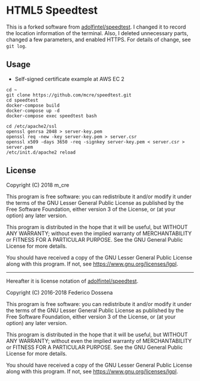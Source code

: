 # HTML5 Speedtest

This is a forked software from [adolfintel/speedtest](https://github.com/adolfintel/speedtest).
I changed it to record the location information of the terminal.
Also, I deleted unnecessary parts, changed a few parameters, and enabled HTTPS.
For details of change, see `git log`.

## Usage

* Self-signed certificate example at AWS EC 2

```
cd ~
git clone https://github.com/mcre/speedtest.git
cd speedtest
docker-compose build
docker-compose up -d
docker-compose exec speedtest bash
```

```
cd /etc/apache2/ssl
openssl genrsa 2048 > server-key.pem
openssl req -new -key server-key.pem > server.csr
openssl x509 -days 3650 -req -signkey server-key.pem < server.csr > server.pem
/etc/init.d/apache2 reload
```

## License

Copyright (C) 2018 m_cre

This program is free software: you can redistribute it and/or modify
it under the terms of the GNU Lesser General Public License as published by
the Free Software Foundation, either version 3 of the License, or
(at your option) any later version.

This program is distributed in the hope that it will be useful,
but WITHOUT ANY WARRANTY; without even the implied warranty of
MERCHANTABILITY or FITNESS FOR A PARTICULAR PURPOSE.  See the
GNU General Public License for more details.

You should have received a copy of the GNU Lesser General Public License
along with this program.  If not, see <https://www.gnu.org/licenses/lgpl>.

--------

Hereafter it is license notation of [adolfintel/speedtest](https://github.com/adolfintel/speedtest).

Copyright (C) 2016-2018 Federico Dossena

This program is free software: you can redistribute it and/or modify
it under the terms of the GNU Lesser General Public License as published by
the Free Software Foundation, either version 3 of the License, or
(at your option) any later version.

This program is distributed in the hope that it will be useful,
but WITHOUT ANY WARRANTY; without even the implied warranty of
MERCHANTABILITY or FITNESS FOR A PARTICULAR PURPOSE.  See the
GNU General Public License for more details.

You should have received a copy of the GNU Lesser General Public License
along with this program.  If not, see <https://www.gnu.org/licenses/lgpl>.

